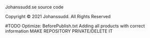 Johanssudd.se source code

Copyright © 2021 Johanssudd. All Rights Reserved

#TODO
Optimize:
  BeforePublish.txt
  Adding all products with correct information
  MAKE REPOSITORY PRIVATE/DELETE IT
